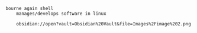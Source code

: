 	bourne again shell
		manages/develops software in linux 
		
		obsidian://open?vault=Obsidian%20Vault&file=Images%2Fimage%202.png 